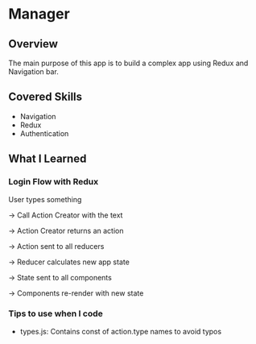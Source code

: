 # Manager

## Overview
The main purpose of this app is to build a complex app using Redux and Navigation bar.

## Covered Skills
- Navigation
- Redux
- Authentication

## What I Learned
### Login Flow with Redux

User types something

-> Call Action Creator with the text

-> Action Creator returns an action

-> Action sent to all reducers

-> Reducer calculates new app state

-> State sent to all components

-> Components re-render with new state

### Tips to use when I code
- types.js: Contains const of action.type names to avoid typos
